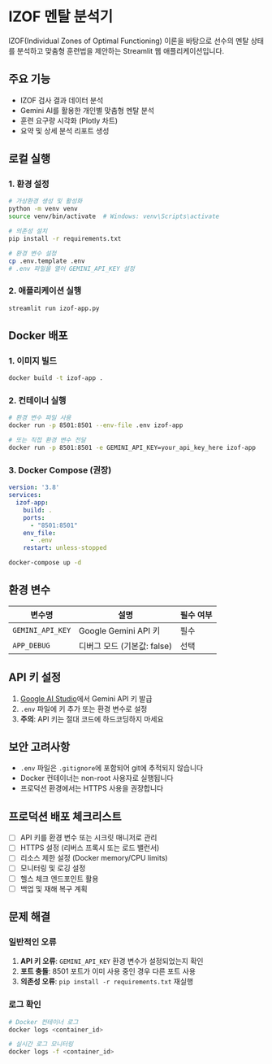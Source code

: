 # IZOF 멘탈 분석기

IZOF(Individual Zones of Optimal Functioning) 이론을 바탕으로 선수의 멘탈 상태를 분석하고 맞춤형 훈련법을 제안하는 Streamlit 웹 애플리케이션입니다.

## 주요 기능

- IZOF 검사 결과 데이터 분석
- Gemini AI를 활용한 개인별 맞춤형 멘탈 분석
- 훈련 요구량 시각화 (Plotly 차트)
- 요약 및 상세 분석 리포트 생성

## 로컬 실행

### 1. 환경 설정

```bash
# 가상환경 생성 및 활성화
python -m venv venv
source venv/bin/activate  # Windows: venv\Scripts\activate

# 의존성 설치
pip install -r requirements.txt

# 환경 변수 설정
cp .env.template .env
# .env 파일을 열어 GEMINI_API_KEY 설정
```

### 2. 애플리케이션 실행

```bash
streamlit run izof-app.py
```

## Docker 배포

### 1. 이미지 빌드

```bash
docker build -t izof-app .
```

### 2. 컨테이너 실행

```bash
# 환경 변수 파일 사용
docker run -p 8501:8501 --env-file .env izof-app

# 또는 직접 환경 변수 전달
docker run -p 8501:8501 -e GEMINI_API_KEY=your_api_key_here izof-app
```

### 3. Docker Compose (권장)

```yaml
version: '3.8'
services:
  izof-app:
    build: .
    ports:
      - "8501:8501"
    env_file:
      - .env
    restart: unless-stopped
```

```bash
docker-compose up -d
```

## 환경 변수

| 변수명 | 설명 | 필수 여부 |
|--------|------|-----------|
| `GEMINI_API_KEY` | Google Gemini API 키 | 필수 |
| `APP_DEBUG` | 디버그 모드 (기본값: false) | 선택 |

## API 키 설정

1. [Google AI Studio](https://makersuite.google.com/app/apikey)에서 Gemini API 키 발급
2. `.env` 파일에 키 추가 또는 환경 변수로 설정
3. **주의**: API 키는 절대 코드에 하드코딩하지 마세요

## 보안 고려사항

- `.env` 파일은 `.gitignore`에 포함되어 git에 추적되지 않습니다
- Docker 컨테이너는 non-root 사용자로 실행됩니다
- 프로덕션 환경에서는 HTTPS 사용을 권장합니다

## 프로덕션 배포 체크리스트

- [ ] API 키를 환경 변수 또는 시크릿 매니저로 관리
- [ ] HTTPS 설정 (리버스 프록시 또는 로드 밸런서)
- [ ] 리소스 제한 설정 (Docker memory/CPU limits)
- [ ] 모니터링 및 로깅 설정
- [ ] 헬스 체크 엔드포인트 활용
- [ ] 백업 및 재해 복구 계획

## 문제 해결

### 일반적인 오류

1. **API 키 오류**: `GEMINI_API_KEY` 환경 변수가 설정되었는지 확인
2. **포트 충돌**: 8501 포트가 이미 사용 중인 경우 다른 포트 사용
3. **의존성 오류**: `pip install -r requirements.txt` 재실행

### 로그 확인

```bash
# Docker 컨테이너 로그
docker logs <container_id>

# 실시간 로그 모니터링
docker logs -f <container_id>
```